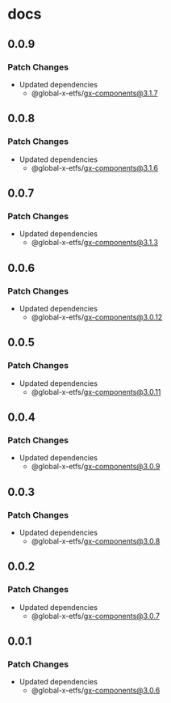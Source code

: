 # docs

## 0.0.9

### Patch Changes

- Updated dependencies
  - @global-x-etfs/gx-components@3.1.7

## 0.0.8

### Patch Changes

- Updated dependencies
  - @global-x-etfs/gx-components@3.1.6

## 0.0.7

### Patch Changes

- Updated dependencies
  - @global-x-etfs/gx-components@3.1.3

## 0.0.6

### Patch Changes

- Updated dependencies
  - @global-x-etfs/gx-components@3.0.12

## 0.0.5

### Patch Changes

- Updated dependencies
  - @global-x-etfs/gx-components@3.0.11

## 0.0.4

### Patch Changes

- Updated dependencies
  - @global-x-etfs/gx-components@3.0.9

## 0.0.3

### Patch Changes

- Updated dependencies
  - @global-x-etfs/gx-components@3.0.8

## 0.0.2

### Patch Changes

- Updated dependencies
  - @global-x-etfs/gx-components@3.0.7

## 0.0.1

### Patch Changes

- Updated dependencies
  - @global-x-etfs/gx-components@3.0.6
